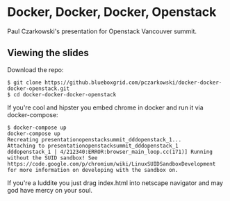 Docker, Docker, Docker, Openstack
=================================

Paul Czarkowski's presentation for Openstack Vancouver summit.

Viewing the slides
------------------

Download the repo:

```
$ git clone https://github.blueboxgrid.com/pczarkowski/docker-docker-docker-openstack.git
$ cd docker-docker-docker-openstack
```

If you're cool and hipster you embed chrome in docker and run it via docker-compose:

```
$ docker-compose up
docker-compose up
Recreating presentationopenstacksummit_dddopenstack_1...
Attaching to presentationopenstacksummit_dddopenstack_1
dddopenstack_1 | 4/212340:ERROR:browser_main_loop.cc(171)] Running without the SUID sandbox! See https://code.google.com/p/chromium/wiki/LinuxSUIDSandboxDevelopment for more information on developing with the sandbox on.
```

If you're a luddite you just drag index.html into netscape navigator and may god have mercy on your soul.

